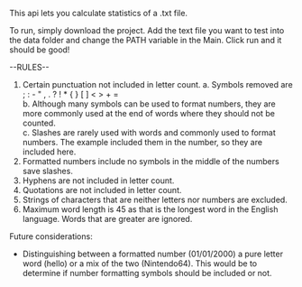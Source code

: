 This api lets you calculate statistics of a .txt file. 

To run, simply download the project. Add the text file you want to test into the data folder and change the PATH variable in the Main.
Click run and it should be good!


--RULES--

1. Certain punctuation not included in letter count.
    a. Symbols removed are ; : - " , . ? ! * { } [ ] < > + = <br />
    b. Although many symbols can be used to format numbers, they are more commonly used at the end of words
        where they should not be counted. <br />
    c. Slashes are rarely used with words and commonly used to format numbers. The example included them in the number,
        so they are included here. <br />
2. Formatted numbers include no symbols in the middle of the numbers save slashes.
3. Hyphens are not included in letter count.
4. Quotations are not included in letter count.
5. Strings of characters that are neither letters nor numbers are excluded.
6. Maximum word length is 45 as that is the longest word in the English language. Words that are greater are ignored.

Future considerations:
- Distinguishing between a formatted number (01/01/2000) a pure letter word (hello) or a mix of the two (Nintendo64).
    This would be to determine if number formatting symbols should be included or not.
